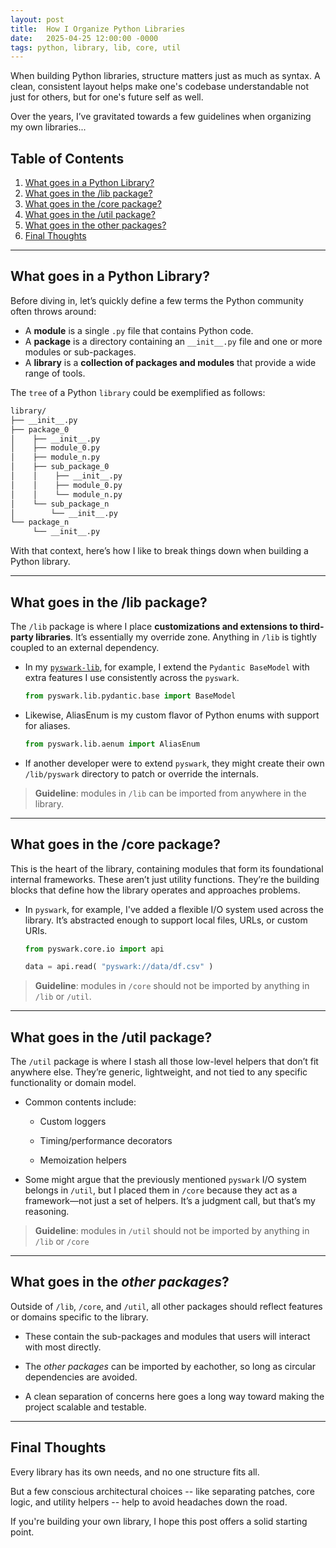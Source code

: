 ```yaml
---
layout: post
title:  How I Organize Python Libraries
date:   2025-04-25 12:00:00 -0000
tags: python, library, lib, core, util
---
```


When building Python libraries, structure matters just as much as syntax. A clean, consistent layout helps make one's codebase understandable not just for others, but for one's future self as well.

Over the years, I’ve gravitated towards a few guidelines when organizing my own libraries...

## Table of Contents
1. [What goes in a Python Library?](#what-goes-in-a-python-library)
2. [What goes in the /lib package?](#what-goes-in-the-lib-package)
3. [What goes in the /core package?](#what-goes-in-the-core-package)
4. [What goes in the /util package?](#what-goes-in-the-util-package)
5. [What goes in the other packages?](#what-goes-in-the-other-packages)
6. [Final Thoughts](#final-thoughts)

---

## What goes in a Python Library?

Before diving in, let’s quickly define a few terms the Python community often throws around:

- A **module** is a single `.py` file that contains Python code.
- A **package** is a directory containing an `__init__.py` file and one or more modules or sub-packages.
- A **library** is a **collection of packages and modules** that provide a wide range of tools.

The `tree` of a Python `library` could be exemplified as follows: 

```bash
library/
├── __init__.py
├── package_0
│    ├── __init__.py
│    ├── module_0.py
│    ├── module_n.py
│    ├── sub_package_0
│    │    ├── __init__.py
│    │    ├── module_0.py
│    │    └── module_n.py
│    └── sub_package_n
│        └── __init__.py
└── package_n
     └── __init__.py
```

With that context, here’s how I like to break things down when building a Python library.


---

## What goes in the /lib package?

The `/lib` package is where I place **customizations and extensions to third-party libraries**. It’s essentially my override zone. Anything in `/lib` is tightly coupled to an external dependency.

* In my [`pyswark-lib`][pyswark-github], for example, I extend the `Pydantic BaseModel` with extra features I use consistently across the `pyswark`.

    ```python
    from pyswark.lib.pydantic.base import BaseModel
    ```
* Likewise, AliasEnum is my custom flavor of Python enums with support for aliases.

    ```python
    from pyswark.lib.aenum import AliasEnum
    ```
  
* If another developer were to extend `pyswark`, they might create their own `/lib/pyswark` directory to patch or override the internals.

> **Guideline**: modules in `/lib` can be imported from anywhere in the library.

---

## What goes in the /core package?
This is the heart of the library, containing modules that form its foundational internal frameworks. These aren’t just utility functions.  They’re the building blocks that define how the library operates and approaches problems.

* In `pyswark`, for example, I've added a flexible I/O system used across the library. It’s abstracted enough to support local files, URLs, or custom URIs.

    ```python
    from pyswark.core.io import api
    
    data = api.read( "pyswark://data/df.csv" )
    ```


> **Guideline**: modules in `/core` should not be imported by anything in `/lib` or `/util`.

---

## What goes in the /util package?
The `/util` package is where I stash all those low-level helpers that don’t fit anywhere else. They’re generic, lightweight, and not tied to any specific functionality or domain model.

* Common contents include:
    
    * Custom loggers
    
    * Timing/performance decorators
    
    * Memoization helpers

* Some might argue that the previously mentioned `pyswark` I/O system belongs in `/util`, but I placed them in `/core` because they act as a framework—not just a set of helpers. It’s a judgment call, but that’s my reasoning.

> **Guideline**: modules in `/util` should not be imported by anything in `/lib` or `/core`


---

## What goes in the *other packages*?
Outside of `/lib`, `/core`, and `/util`, all other packages should reflect features or domains specific to the library.

* These contain the sub-packages and modules that users will interact with most directly.

* The *other packages* can be imported by eachother, so long as circular dependencies are avoided. 
  
* A clean separation of concerns here goes a long way toward making the project scalable and testable.

---

## Final Thoughts

Every library has its own needs, and no one structure fits all.

But a few conscious architectural choices -- like separating patches, core logic, and utility helpers -- help to avoid headaches down the road. 

If you're building your own library, I hope this post offers a solid starting point.


[pyswark-github]: https://github.com/pyt3r/pyswark-lib